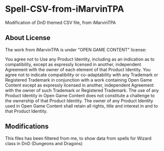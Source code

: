 # Spell-CSV-from-iMarvinTPA
Modification of DnD themed CSV file, from iMarvinTPA
## About License
The work from iMarvinTPA is under "OPEN GAME CONTENT" license:

You agree not to Use any Product Identity, including as an indication as to compatibility, except as expressly licensed in another, independent Agreement with the owner of each element of that Product Identity. You agree not to indicate compatibility or co-adaptability with any Trademark or Registered Trademark in conjunction with a work containing Open Game Content except as expressly licensed in another, independent Agreement with the owner of such Trademark or Registered Trademark. The use of any Product Identity in Open Game Content does not constitute a challenge to the ownership of that Product Identity. The owner of any Product Identity used in Open Game Content shall retain all rights, title and interest in and to that Product Identity.

## Modifications
This files has been filtered from me, to show data from spells for Wizard class in DnD (Dungeons and Dragons)
